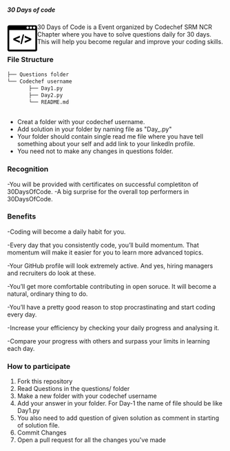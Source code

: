 ##### 30 Days of code

<img src="./.github/logo.png" height="70" align="left"/>

30 Days of Code is a Event organized by Codechef SRM NCR Chapter where you have to solve questions daily for 30 days.
This will help you become regular and improve your coding skills.

### File Structure
```
├── Questions folder
└── Codechef username
       ├── Day1.py
       ├── Day2.py
       └── README.md
        
```

* Creat a folder with your codechef username.
* Add solution in your folder by naming file as "Day_.py"
* Your folder should contain single read me file where you have tell something about your self and add link to your linkedIn profile.
* You need not to make any changes in questions folder.

### Recognition
-You will be provided with certificates on successful completiton of 30DaysOfCode.
-A big surprise for the overall top performers in 30DaysOfCode.

### Benefits
-Coding will become a daily habit for you.

-Every day that you consistently code, you’ll build momentum. That momentum will make it easier for you to learn more advanced topics.

-Your GitHub profile will look extremely active. And yes, hiring managers and recruiters do look at these.

-You’ll get more comfortable contributing in open soruce. It will become a natural, ordinary thing to do.

-You’ll have a pretty good reason to stop procrastinating and start coding every day.

-Increase your efficiency by checking your daily progress and analysing it.

-Compare your progress with others and surpass your limits in learning each day.

### How to participate
1. Fork this repository
2. Read Questions in the questions/ folder
3. Make a new folder with your codechef username 
4. Add your answer in your folder. For Day-1 the name of file should be like Day1.py
5. You also need to add question of given solution as comment in starting of solution file.
6. Commit Changes
7. Open a pull request for all the changes you've made

